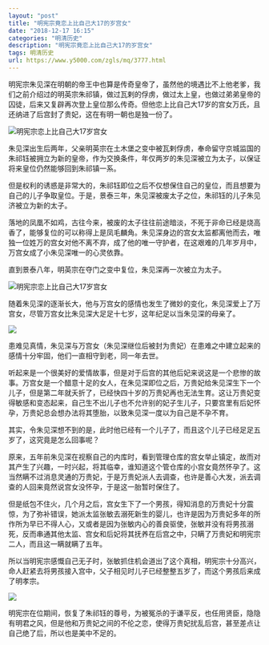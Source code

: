 ```yaml
---
layout: "post"
title: "明宪宗竟恋上比自己大17的岁宫女"
date: "2018-12-17 16:15"
categories: "明清历史"
description: "明宪宗竟恋上比自己大17的岁宫女"
tags: 明清历史
url: https://www.y5000.com/zgls/mq/3777.html
---
```






明宪宗朱见深在明朝的帝王中也算是传奇皇帝了，虽然他的境遇比不上他老爹，我们之前介绍过的明英宗朱祁镇，做过瓦剌的俘虏，做过太上皇，也做过弟弟皇帝的囚徒，后来又复辟再次登上皇位那么传奇。但他恋上比自己大17岁的宫女万氏，且还纳进了后宫封了贵妃，这在有明一朝也是独一份了。

![明宪宗恋上比自己大17岁宫女](/uploads/allimg/161024/6-16102415005B17.JPG)

朱见深出生后两年，父亲明英宗在土木堡之变中被瓦剌俘虏，奉命留守京城监国的朱祁钰被拥立为新的皇帝，作为交换条件，年仅两岁的朱见深被立为太子，以保证将来皇位仍然能够回到朱祁镇一系。

但是权利的诱惑是非常大的，朱祁钰即位之后不仅想保住自己的皇位，而且想要为自己的儿子争取皇位。于是，景泰三年，朱见深被废太子之位，朱祁钰的儿子朱见济被立为新的太子。

落地的凤凰不如鸡，古往今来，被废的太子往往前途暗淡，不死于非命已经是烧高香了，能够复位的可以称得上是凤毛麟角。朱见深身边的宫女太监都离他而去，唯独一位姓万的宫女对他不离不弃，成了他的唯一守护者，在这艰难的几年岁月中，万宫女成了小朱见深唯一的心灵依靠。

直到景泰八年，明英宗在夺门之变中复位，朱见深再一次被立为太子。

![明宪宗恋上比自己大17岁宫女](/uploads/allimg/161024/6-161024150555V5.JPG)

随着朱见深的逐渐长大，他与万宫女的感情也发生了微妙的变化，朱见深爱上了万宫女，尽管万宫女比朱见深大足足十七岁，这年纪足以当朱见深的母亲了。

![](/uploads/allimg/161024/6-1610241H42D34.JPG)

患难见真情，朱见深与万宫女（朱见深继位后被封为贵妃）在患难之中建立起来的感情十分牢固，他们一直相守到老，同一年去世。

听起来是一个很美好的爱情故事，但是对于后宫的其他后妃来说这是一个悲惨的故事。万宫女是一个醋意十足的女人，在朱见深即位之后，万贵妃给朱见深生下一个儿子，但是第二年就夭折了，已经快四十岁的万贵妃再也无法生育。这让万贵妃变得敏感和变态起来，自己生不出儿子也不允许别的妃子生儿子，只要宫里有后妃怀孕，万贵妃总会想办法将其堕胎，以致朱见深一度以为自己是不孕不育。

其实，令朱见深想不到的是，此时他已经有一个儿子了，而且这个儿子已经足足五岁了，这究竟是怎么回事呢？

原来，五年前朱见深在视察自己的内库时，看到管理仓库的宫女举止镇定，故而对其产生了兴趣，一时兴起，将其临幸，谁知道这个管仓库的小宫女竟然怀孕了。这当然瞒不过消息灵通的万贵妃，于是万贵妃派人去调查，也许是善心大发，派去调查的人回来竟然说宫女没怀孕，于是这一胎暂时保住了。

但是纸包不住火，几个月之后，宫女生下了一个男孩，得知消息的万贵妃十分震惊，为了弥补错误，她派太监张敏去溺死新生的婴儿，也许是因为万贵妃多年的所作所为早已不得人心，又或者是因为张敏内心的善良驱使，张敏并没有将男孩溺死，反而串通其他太监、宫女和后妃将其抚养在后宫之中，只瞒了万贵妃和明宪宗二人，而且这一瞒就瞒了五年。

所以当明宪宗感慨自己无子时，张敏抓住机会道出了这个真相，明宪宗十分高兴，命人赶紧去将男孩接入宫中，父子相见时儿子已经整整五岁了，而这个男孩后来成了明孝宗。

![](https://img.y5000.com/uploads/allimg/161024/15143055M-0.jpg)

明宪宗在位期间，恢复了朱祁钰的尊号，为被冤杀的于谦平反，也任用贤臣，隐隐有明君之风，但是他和万贵妃之间的不伦之恋，使得万贵妃扰乱后宫，甚至差点让自己绝了后，所以也是美中不足的。

